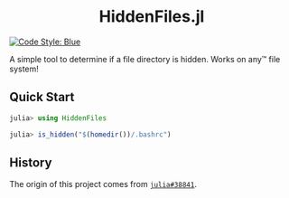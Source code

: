 <h1 align="center">HiddenFiles.jl</h1>

<!-- [![Stable](https://img.shields.io/badge/docs-stable-blue.svg)](https://jakewilliami.github.io/HiddenFiles.jl/stable) -->
<!-- [![Dev](https://img.shields.io/badge/docs-dev-blue.svg)](https://jakewilliami.github.io/HiddenFiles.jl/dev) -->
<!-- [![CI](https://github.com/invenia/PkgTemplates.jl/workflows/CI/badge.svg)](https://github.com/jakewilliami/HiddenFiles.jl/actions?query=workflow%3ACI) -->
[![Code Style: Blue](https://img.shields.io/badge/code%20style-blue-4495d1.svg)](https://github.com/invenia/BlueStyle)

A simple tool to determine if a file directory is hidden.  Works on any&trade; file system!

## Quick Start

```julia
julia> using HiddenFiles

julia> is_hidden("$(homedir())/.bashrc")
```

## History

The origin of this project comes from [`julia#38841`](https://github.com/JuliaLang/julia/issues/38841).


